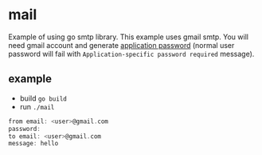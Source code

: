 # mail

Example of using go smtp library. This example uses gmail smtp. You will need gmail account and generate
[application password](https://support.google.com/accounts/answer/185833?p=InvalidSecondFactor)
(normal user password will fail with `Application-specific password required` message).

## example

 - build `go build`
 - run `./mail`

```go
from email: <user>@gmail.com
password: 
to email: <user>@gmail.com
message: hello
```